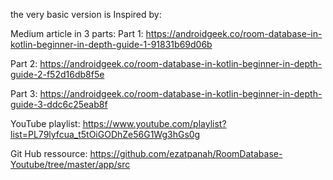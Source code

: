 the very basic version is 
Inspired by:

Medium article in 3 parts:
Part 1:
https://androidgeek.co/room-database-in-kotlin-beginner-in-depth-guide-1-91831b69d06b

Part 2:
https://androidgeek.co/room-database-in-kotlin-beginner-in-depth-guide-2-f52d16db8f5e

Part 3:
https://androidgeek.co/room-database-in-kotlin-beginner-in-depth-guide-3-ddc6c25eab8f

YouTube playlist:
https://www.youtube.com/playlist?list=PL79lyfcua_t5tOiGODhZe56G1Wg3hGs0g

Git Hub ressource:
https://github.com/ezatpanah/RoomDatabase-Youtube/tree/master/app/src



